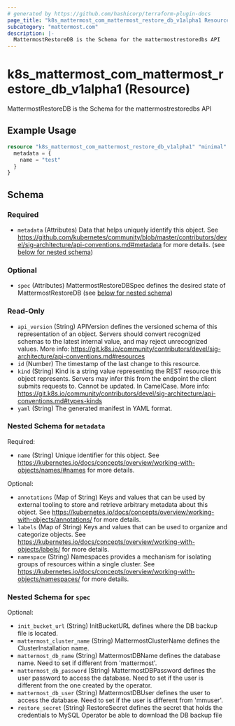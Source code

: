 ```yaml
---
# generated by https://github.com/hashicorp/terraform-plugin-docs
page_title: "k8s_mattermost_com_mattermost_restore_db_v1alpha1 Resource - terraform-provider-k8s"
subcategory: "mattermost.com"
description: |-
  MattermostRestoreDB is the Schema for the mattermostrestoredbs API
---
```


# k8s_mattermost_com_mattermost_restore_db_v1alpha1 (Resource)

MattermostRestoreDB is the Schema for the mattermostrestoredbs API

## Example Usage

```terraform
resource "k8s_mattermost_com_mattermost_restore_db_v1alpha1" "minimal" {
  metadata = {
    name = "test"
  }
}
```

<!-- schema generated by tfplugindocs -->
## Schema

### Required

- `metadata` (Attributes) Data that helps uniquely identify this object. See https://github.com/kubernetes/community/blob/master/contributors/devel/sig-architecture/api-conventions.md#metadata for more details. (see [below for nested schema](#nestedatt--metadata))

### Optional

- `spec` (Attributes) MattermostRestoreDBSpec defines the desired state of MattermostRestoreDB (see [below for nested schema](#nestedatt--spec))

### Read-Only

- `api_version` (String) APIVersion defines the versioned schema of this representation of an object. Servers should convert recognized schemas to the latest internal value, and may reject unrecognized values. More info: https://git.k8s.io/community/contributors/devel/sig-architecture/api-conventions.md#resources
- `id` (Number) The timestamp of the last change to this resource.
- `kind` (String) Kind is a string value representing the REST resource this object represents. Servers may infer this from the endpoint the client submits requests to. Cannot be updated. In CamelCase. More info: https://git.k8s.io/community/contributors/devel/sig-architecture/api-conventions.md#types-kinds
- `yaml` (String) The generated manifest in YAML format.

<a id="nestedatt--metadata"></a>
### Nested Schema for `metadata`

Required:

- `name` (String) Unique identifier for this object. See https://kubernetes.io/docs/concepts/overview/working-with-objects/names/#names for more details.

Optional:

- `annotations` (Map of String) Keys and values that can be used by external tooling to store and retrieve arbitrary metadata about this object. See https://kubernetes.io/docs/concepts/overview/working-with-objects/annotations/ for more details.
- `labels` (Map of String) Keys and values that can be used to organize and categorize objects. See https://kubernetes.io/docs/concepts/overview/working-with-objects/labels/ for more details.
- `namespace` (String) Namespaces provides a mechanism for isolating groups of resources within a single cluster. See https://kubernetes.io/docs/concepts/overview/working-with-objects/namespaces/ for more details.


<a id="nestedatt--spec"></a>
### Nested Schema for `spec`

Optional:

- `init_bucket_url` (String) InitBucketURL defines where the DB backup file is located.
- `mattermost_cluster_name` (String) MattermostClusterName defines the ClusterInstallation name.
- `mattermost_db_name` (String) MattermostDBName defines the database name. Need to set if different from 'mattermost'.
- `mattermost_db_password` (String) MattermostDBPassword defines the user password to access the database. Need to set if the user is different from the one created by the operator.
- `mattermost_db_user` (String) MattermostDBUser defines the user to access the database. Need to set if the user is different from 'mmuser'.
- `restore_secret` (String) RestoreSecret defines the secret that holds the credentials to MySQL Operator be able to download the DB backup file


